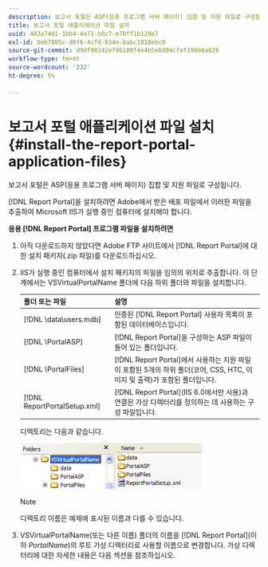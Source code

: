 ```yaml
---
description: 보고서 포털은 ASP(응용 프로그램 서버 페이지) 집합 및 지원 파일로 구성됩니다.
title: 보고서 포털 애플리케이션 파일 설치
uuid: 483a7401-1bb4-4a71-b8c7-e70ff1b129e7
exl-id: 0eb7805c-d8f6-4cfd-834e-babc1818ebc0
source-git-commit: d9df90242ef96188f4e4b5e6d04cfef196b0a628
workflow-type: tm+mt
source-wordcount: '232'
ht-degree: 5%

---
```


# 보고서 포털 애플리케이션 파일 설치{#install-the-report-portal-application-files}

보고서 포털은 ASP(응용 프로그램 서버 페이지) 집합 및 지원 파일로 구성됩니다.

[!DNL Report Portal]을 설치하려면 Adobe에서 받은 배포 파일에서 이러한 파일을 추출하여 Microsoft IIS가 실행 중인 컴퓨터에 설치해야 합니다.

**응용  [!DNL Report Portal] 프로그램 파일을 설치하려면**

1. 아직 다운로드하지 않았다면 Adobe FTP 사이트에서 [!DNL Report Portal]에 대한 설치 패키지(.zip 파일)를 다운로드하십시오.
1. IIS가 실행 중인 컴퓨터에서 설치 패키지의 파일을 임의의 위치로 추출합니다. 이 단계에서는 VSVirtualPortalName 폴더에 다음 하위 폴더와 파일을 설치합니다.

   | 폴더 또는 파일 | 설명 |
   |---|---|
   | [!DNL \data\users.mdb] | 인증된 [!DNL Report Portal] 사용자 목록이 포함된 데이터베이스입니다. |
   | [!DNL \PortalASP\] | [!DNL Report Portal]을 구성하는 ASP 파일이 들어 있는 폴더입니다. |
   | [!DNL \PortalFiles\] | [!DNL Report Portal]에서 사용하는 지원 파일이 포함된 5개의 하위 폴더(코어, CSS, HTC, 이미지 및 출력)가 포함된 폴더입니다. |
   | [!DNL ReportPortalSetup.xml] | [!DNL Report Portal](IIS 6.0에서만 사용)과 연결된 가상 디렉터리를 정의하는 데 사용하는 구성 파일입니다. |

   디렉토리는 다음과 같습니다.

   ![](assets/rptPort_scrn_installDir.png)

   >[!NOTE]
   >
   >디렉토리 이름은 예제에 표시된 이름과 다를 수 있습니다.

1. VSVirtualPortalName(또는 다른 이름) 폴더의 이름을 [!DNL Report Portal](이하 *PortalName*)의 루트 가상 디렉터리로 사용할 이름으로 변경합니다. 가상 디렉터리에 대한 자세한 내용은 다음 섹션을 참조하십시오.
